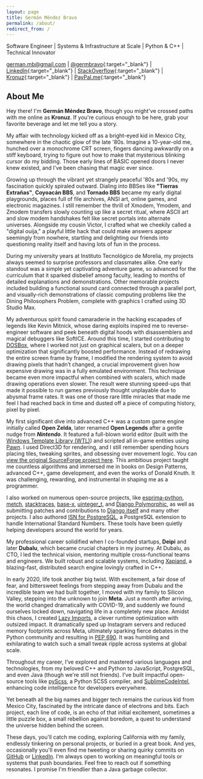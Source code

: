 ```yaml
---
layout: page
title: Germán Méndez Bravo
permalink: /about/
redirect_from: /
---
```


Software Engineer |
Systems & Infrastructure at Scale |
Python & C++ |
Technical Innovator

[<i class="fa fa-envelope"></i> german.mb@gmail.com](mailto:german.mb@gmail.com) |
[<i class="fa fa-twitter"></i> @germbravo](https://twitter.com/germbravo){:target="_blank"} |
[<i class="fa fa-linkedin"></i> LinkedIn](https://www.linkedin.com/in/kronuz/){:target="_blank"} |
[<i class="fa fa-stack-overflow"></i> StackOverflow](https://stackoverflow.com/users/167522/kronuz){:target="_blank"} |
[<i class="fa fa-github"></i> Kronuz](https://github.com/Kronuz){:target="_blank"} |
[<i class="fa fa-paypal"></i> PayPal.me](https://www.paypal.me/Kronuz/25){:target="_blank"}


## About Me

Hey there! I'm **Germán Méndez Bravo**, though you might've crossed paths with me online as **Kronuz**. If you're curious enough to be here, grab your favorite beverage and let me tell you a story.

My affair with technology kicked off as a bright-eyed kid in Mexico City, somewhere in the chaotic glow of the late '80s. Imagine a 10-year-old me, hunched over a monochrome CRT screen, fingers dancing awkwardly on a stiff keyboard, trying to figure out how to make that mysterious blinking cursor do my bidding. Those early lines of BASIC opened doors I never knew existed, and I’ve been chasing that magic ever since.

Growing up through the vibrant yet strangely peaceful '80s and '90s, my fascination quickly spiraled outward. Dialing into BBSes like **"Tierras Extrañas"**, **Coyoacán BBS**, and **Tornado BBS** became my early digital playgrounds, places full of file archives, ANSI art, online games, and electronic magazines. I still remember the thrill of Xmodem, Ymodem, and Zmodem transfers slowly counting up like a secret ritual, where ASCII art and slow modem handshakes felt like secret portals into alternate universes. Alongside my cousin Victor, I crafted what we cheekily called a "digital ouija," a playful little hack that could make answers appear seemingly from nowhere, startling and delighting our friends into questioning reality itself and having lots of fun in the process.

During my university years at Instituto Tecnológico de Morelia, my projects always seemed to surprise professors and classmates alike. One early standout was a simple yet captivating adventure game, so advanced for the curriculum that it sparked disbelief among faculty, leading to months of detailed explanations and demonstrations. Other memorable projects included building a functional sound card connected through a parallel port, and visually-rich demonstrations of classic computing problems like the Dining Philosophers Problem, complete with graphics I crafted using 3D Studio Max.

My adventurous spirit found camaraderie in the hacking escapades of legends like Kevin Mitnick, whose daring exploits inspired me to reverse-engineer software and peek beneath digital hoods with disassemblers and magical debuggers like SoftICE. Around this time, I started contributing to [DOSBox](https://www.dosbox.com/), where I worked not just on graphical scalers, but on a deeper optimization that significantly boosted performance. Instead of redrawing the entire screen frame by frame, I modified the rendering system to avoid drawing pixels that hadn’t changed, a crucial improvement given how expensive drawing was in a fully emulated environment. This technique became even more impactful when combined with scalers, which made drawing operations even slower. The result were stunning speed-ups that made it possible to run games previously thought unplayable due to abysmal frame rates. It was one of those rare little miracles that made me feel I had reached back in time and dusted off a piece of computing history, pixel by pixel.

My first significant dive into advanced C++ was a custom game engine initially called **Open Zelda**, later renamed **Open Legends** after a gentle nudge from ***Nintendo***. It featured a full-blown world editor (built with the [Windows Template Library (WTL)](https://sourceforge.net/projects/wtl/)) and scripted all in-game entities using [Pawn](https://www.compuphase.com/pawn/pawn.htm). I used Direct3D for rendering, and I still remember spending hours placing tiles, tweaking sprites, and obsessing over movement logic. You can [view the original SourceForge project here](https://sourceforge.net/projects/openlegends/). This ambitious project taught me countless algorithms and immersed me in books on Design Patterns, advanced C++, game development, and even the works of Donald Knuth. It was challenging, rewarding, and instrumental in shaping me as a programmer.

I also worked on numerous open-source projects, like [esprima-python](https://github.com/Kronuz/esprima-python), [metch](https://github.com/Kronuz/metch), [stacktraces](https://github.com/Kronuz/stacktraces), [base-x](https://github.com/Kronuz/base-x), [uinteger_t](https://github.com/Kronuz/uinteger_t), and [Django Polymorphic](https://github.com/django-polymorphic/django-polymorphic), as well as submitting patches and contributions to [Django itself](https://github.com/django/django/commits?author=Kronuz) and many other projects. I also authored [ISN for PostgreSQL](https://github.com/Kronuz/isn), a PostgreSQL extension to handle International Standard Numbers. These tools have been quietly helping developers around the world for years.

My professional career solidified when I co-founded startups, **Deipi** and later **Dubalu**, which became crucial chapters in my journey. At Dubalu, as CTO, I led the technical vision, mentoring multiple cross-functional teams and engineers. We built robust and scalable systems, including [Xapiand](https://github.com/Kronuz/Xapiand), a blazing-fast, distributed search engine lovingly crafted in C++.

In early 2020, life took another big twist. With excitement, a fair dose of fear, and bittersweet feelings from stepping away from Dubalu and the incredible team we had built together, I moved with my family to Silicon Valley, stepping into the unknown to join **Meta**. Just a month after arriving, the world changed dramatically with COVID-19, and suddenly we found ourselves locked down, navigating life in a completely new place. Amidst this chaos, I created [Lazy Imports](https://engineering.fb.com/2024/01/18/developer-tools/lazy-imports-cinder-machine-learning-meta/), a clever runtime optimization with outsized impact. It dramatically sped up Instagram servers and reduced memory footprints across Meta, ultimately sparking fierce debates in the Python community and resulting in [PEP 690](https://peps.python.org/pep-0690/). It was humbling and exhilarating to watch such a small tweak ripple across systems at global scale.

Throughout my career, I’ve explored and mastered various languages and technologies, from my beloved C++ and Python to JavaScript, PostgreSQL, and even Java (though we're still not friends). I've built impactful open-source tools like [pyScss](https://github.com/Kronuz/pyScss), a Python SCSS compiler, and [SublimeCodeIntel](https://github.com/Kronuz/SublimeCodeIntel), enhancing code intelligence for developers everywhere.

Yet beneath all the big names and bigger tech remains the curious kid from Mexico City, fascinated by the intricate dance of electrons and bits. Each project, each line of code, is an echo of that initial excitement, sometimes a little puzzle box, a small rebellion against boredom, a quest to understand the universe hidden behind the screen.

These days, you'll catch me coding, exploring California with my family, endlessly tinkering on personal projects, or buried in a great book. And yes, occasionally you'll even find me tweeting or sharing quirky commits on [GitHub](https://github.com/kronuz) or [LinkedIn](https://linkedin.com/in/kronuz). I'm always open to working on meaningful tools or systems that push boundaries. Feel free to reach out if something resonates. I promise I'm friendlier than a Java garbage collector.